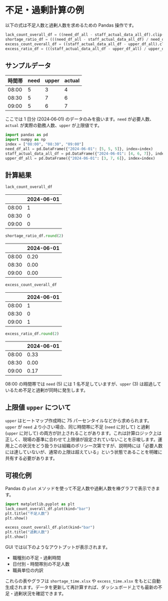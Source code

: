 # 不足・過剰計算の例

以下の式は不足人数と過剰人数を求めるための Pandas 操作です。

```python
lack_count_overall_df = ((need_df_all - staff_actual_data_all_df).clip(lower=0).fillna(0).astype(int))
shortage_ratio_df = (((need_df_all - staff_actual_data_all_df) / need_df_all.replace(0, np.nan)).clip(lower=0).fillna(0))
excess_count_overall_df = ((staff_actual_data_all_df - upper_df_all).clip(lower=0).fillna(0).astype(int))
excess_ratio_df = (((staff_actual_data_all_df - upper_df_all) / upper_df_all.replace(0, np.nan)).clip(lower=0).fillna(0))
```

## サンプルデータ

| 時間帯 | need | upper | actual |
| ------ | ---- | ----- | ------ |
| 08:00  | 5    | 3     | 4      |
| 08:30  | 5    | 7     | 6      |
| 09:00  | 5    | 6     | 7      |

ここでは 1 日分 (2024‑06‑01) のデータのみを扱います。`need` が必要人数、`actual` が実際の勤務人数、`upper` が上限値です。

```python
import pandas as pd
import numpy as np
index = ["08:00", "08:30", "09:00"]
need_df_all = pd.DataFrame({"2024-06-01": [5, 5, 5]}, index=index)
staff_actual_data_all_df = pd.DataFrame({"2024-06-01": [4, 6, 7]}, index=index)
upper_df_all = pd.DataFrame({"2024-06-01": [3, 7, 6]}, index=index)
```

## 計算結果

```python
lack_count_overall_df
```
|        | 2024-06-01 |
| ------ | ---------- |
| 08:00  | 1          |
| 08:30  | 0          |
| 09:00  | 0          |

```python
shortage_ratio_df.round(2)
```
|        | 2024-06-01 |
| ------ | ---------- |
| 08:00  | 0.20       |
| 08:30  | 0.00       |
| 09:00  | 0.00       |

```python
excess_count_overall_df
```
|        | 2024-06-01 |
| ------ | ---------- |
| 08:00  | 1          |
| 08:30  | 0          |
| 09:00  | 1          |

```python
excess_ratio_df.round(2)
```
|        | 2024-06-01 |
| ------ | ---------- |
| 08:00  | 0.33       |
| 08:30  | 0.00       |
| 09:00  | 0.17       |

08:00 の時間帯では `need` (5) には 1 名不足していますが、`upper` (3) は超過しているため不足と過剰が同時に発生します。

## 上限値 `upper` について

`upper` はヒートマップ作成時に 75 パーセンタイルなどから求められます。`upper` が `need` より小さい場合、同じ時間帯に不足 (`need` に対して) と過剰 (`upper` に対して) の両方が計上されることがあります。これは計算ロジック上は正しく、現場の基準に合わせて上限値が設定されていないことを示唆します。運用上この状況をどう扱うかは組織のポリシー次第ですが、説明時には「必要人数には達していないが、通常の上限は超えている」という状態であることを明確に共有する必要があります。

## 可視化例

Pandas の `plot` メソッドを使って不足人数や過剰人数を棒グラフで表示できます。

```python
import matplotlib.pyplot as plt
lack_count_overall_df.plot(kind="bar")
plt.title("不足人数")
plt.show()

excess_count_overall_df.plot(kind="bar")
plt.title("過剰人数")
plt.show()
```

GUI では以下のようなアウトプットが表示されます。

- 職種別の不足・過剰時間
- 日付別・時間帯別の不足人数
- 職員単位の内訳

これらの表やグラフは `shortage_time.xlsx` や `excess_time.xlsx` をもとに自動生成されます。データを更新して再計算すれば、ダッシュボード上でも最新の不足・過剰状況を確認できます。
